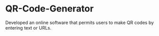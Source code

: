 # QR-Code-Generator
Developed an online software that permits users to make QR codes by entering text or URLs.
